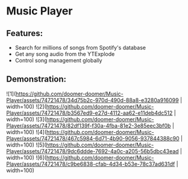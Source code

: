 # Music Player

## Features: 
- Search for millions of songs from Spotify's database
- Get any song audio from the YTExplode
- Control song management globally

## Demonstration:
![1](https://github.com/doomer-doomer/Music-Player/assets/74721478/34d75b2c-970d-490d-88a8-e3280a916099 | width=100)
![2](https://github.com/doomer-doomer/Music-Player/assets/74721478/b3567ed9-e27d-4112-aa62-e11deb4dc512 | width=100)
![3](https://github.com/doomer-doomer/Music-Player/assets/74721478/82df139f-f30a-4fba-81e2-3e85eec3bf0b | width=100)
![4](https://github.com/doomer-doomer/Music-Player/assets/74721478/467c5984-6d71-4b90-9056-937844388c90 | width=100)
![5](https://github.com/doomer-doomer/Music-Player/assets/74721478/9dc6ddde-7692-4a0c-a205-56b5dbc43ead | width=100)
![6](https://github.com/doomer-doomer/Music-Player/assets/74721478/c9be6838-cfab-4d34-b53e-78c37ad631df | width=100)
